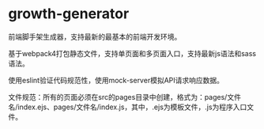 # growth-generator
前端脚手架生成器，支持最新的最基本的前端开发环境。<br>

基于webpack4打包静态文件，支持单页面和多页面入口，支持最新js语法和sass语法。<br>

使用eslint验证代码规范性，使用mock-server模拟API请求响应数据。<br>

文件规范：所有的页面必须在src的pages目录中创建，格式为：pages/文件名/index.ejs、pages/文件名/index.js，其中，.ejs为模板文件，.js为程序入口文件。
